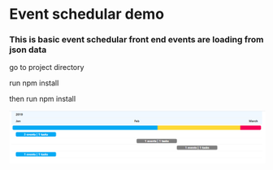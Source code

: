 # Event schedular demo

### This is basic event schedular front end events are loading from json data 

go to project directory

run npm install


then run 
npm install


![](images/eventcaldemo.PNG)
